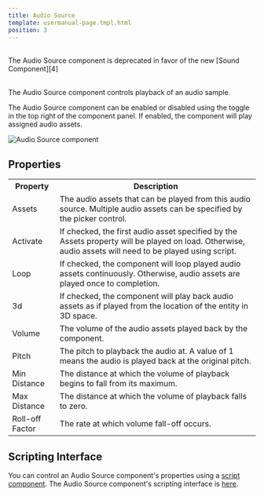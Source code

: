 ```yaml
---
title: Audio Source
template: usermanual-page.tmpl.html
position: 3
---
```


<br/>
<div class="alert alert-info">The Audio Source component is deprecated in favor of the new [Sound Component][4]</div>
<br/>

The Audio Source component controls playback of an audio sample.

The Audio Source component can be enabled or disabled using the toggle in the top right of the component panel. If enabled, the component will play assigned audio assets.

![Audio Source component][1]

## Properties

<table class="table table-striped">
    <col class="property-name"></col>
    <col class="property-description"></col>
    <tr><th>Property</th><th>Description</th></tr>
    <tr><td>Assets</td><td>The audio assets that can be played from this audio source. Multiple audio assets can be specified by the picker control.</td></tr>
    <tr><td>Activate</td><td>If checked, the first audio asset specified by the Assets property will be played on load. Otherwise, audio assets will need to be played using script.</td></tr>
    <tr><td>Loop</td><td>If checked, the component will loop played audio assets continuously. Otherwise, audio assets are played once to completion.</td></tr>
    <tr><td>3d</td><td>If checked, the component will play back audio assets as if played from the location of the entity in 3D space.</td></tr>
    <tr><td>Volume</td><td>The volume of the audio assets played back by the component.</td></tr>
    <tr><td>Pitch</td><td>The pitch to playback the audio at. A value of 1 means the audio is played back at the original pitch.</td></tr>
    <tr><td>Min Distance</td><td>The distance at which the volume of playback begins to fall from its maximum.</td></tr>
    <tr><td>Max Distance</td><td>The distance at which the volume of playback falls to zero.</td></tr>
    <tr><td>Roll-off Factor</td><td>The rate at which volume fall-off occurs.</td></tr>
</table>

## Scripting Interface

You can control an Audio Source component's properties using a [script component][2]. The Audio Source component's scripting interface is [here][3].

[1]: /images/user-manual/scenes/components/component-audio-source.png
[2]: /user-manual/packs/components/script
[3]: /engine/api/stable/symbols/pc.AudioSourceComponent.html
[4]: /user-manual/packs/components/sound